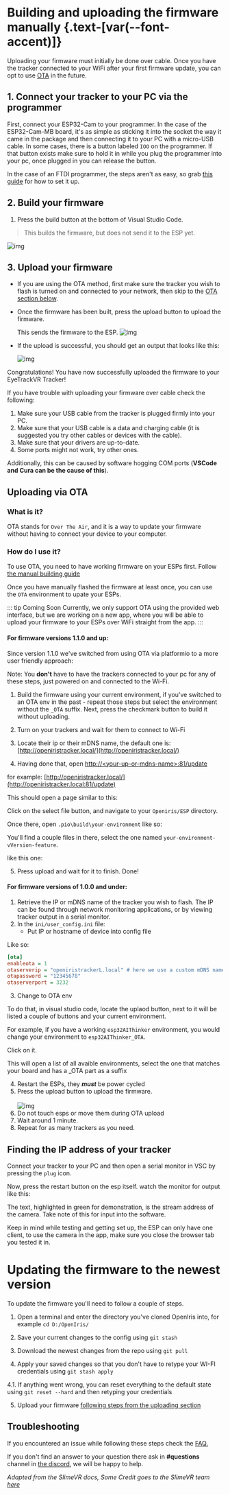 <script setup>
import Alerts from '../../vue/alerts/Alerts.vue'
import ImageCard from '../../vue/images/ImageComponent.vue'
import { image_settings } from '../../static/image_settings'
import { alerts } from '../../static/alerts'
</script>

# Building and uploading the firmware manually {.text-[var(--font-accent)]}

Uploading your firmware must initially be done over cable. Once you have the tracker connected to your WiFi after your first firmware update, you can opt to use [OTA](#how-do-i-use-it) in the future.

## 1. Connect your tracker to your PC via the programmer

First, connect your ESP32-Cam to your programmer. In the case of the ESP32-Cam-MB board, it's as simple as sticking it into the socket the way it came in the package and then connecting it to your PC with a micro-USB cable. In some cases, there is a button labeled `IOO` on the programmer. If that button exists make sure to hold it in while you plug the programmer into your pc, once plugged in you can release the button.

In the case of an FTDI programmer, the steps aren't as easy, so grab [this guide](https://randomnerdtutorials.com/program-upload-code-esp32-cam/) for how to set it up.

## 2. Build your firmware

1. Press the build button at the bottom of Visual Studio Code.

> This builds the firmware, but does not send it to the ESP yet.

![img](https://i.imgur.com/EmSkhFp.png)

## 3. Upload your firmware

- If you are using the OTA method, first make sure the tracker you wish to flash is turned on and connected to your network, then skip to the [OTA section below](#how-do-i-use-it).

- Once the firmware has been built, press the upload button to upload the firmware.

  This sends the firmware to the ESP.
  ![img](https://i.imgur.com/lI3PFVC.png)

<Alerts :options="alerts.upload_firmware_one">
    <template v-slot:content>
        <p>
           The MB board does the resetting for you. If you're using the FTDI programmer, follow the guide linked above (the one from randomnerdtutorials)
        </p>
    </template>
</Alerts>  

- If the upload is successful, you should get an output that looks like this:

  ![img](https://i.imgur.com/SDQcCr1.png)

Congratulations! You have now successfully uploaded the firmware to your EyeTrackVR Tracker!

If you have trouble with uploading your firmware over cable check the following:

1. Make sure your USB cable from the tracker is plugged firmly into your PC.
2. Make sure that your USB cable is a data and charging cable (it is suggested you try other cables or devices with the cable).
3. Make sure that your drivers are up-to-date.
4. Some ports might not work, try other ones.

Additionally, this can be caused by software hogging COM ports (**VSCode and Cura can be the cause of this**).

## Uploading via OTA

### What is it?

OTA stands for `Over The Air`, and it is a way to update your firmware without having to connect your device to your computer.

### How do I use it?

To use OTA, you need to have working firmware on your ESPs first. Follow [the manual building guide](#Building-and-uploading-the-firmware-manually)

Once you have manually flashed the firmware at least once, you can use the `OTA` environment to upate your ESPs.

::: tip Coming Soon
Currently, we only support OTA using the provided web interface, but we are working on a new app, where you will be able to upload your firmware to your ESPs over WiFi straight from the app.
:::

#### For firmware versions 1.1.0 and up:
  
Since version 1.1.0 we've switched from using OTA via platformio to a more user friendly approach: 

Note: You **don't** have to have the trackers connected to your pc for any of these steps, just powered on and connected to the Wi-Fi. 


1. Build the firmware using your current environment, if you've switched to an OTA env in the past - repeat those steps but select the environment without the `_OTA` suffix. Next, press the checkmark button to build it without uploading. 

<ImageCard :options="image_settings.upload_firmware_build_button" />

2. Turn on your trackers and wait for them to connect to Wi-Fi

3. Locate their ip or their mDNS name, the default one is: [http://openiristracker.local/](http://openiristracker.local/)

4. Having done that, open [http://\<your-up-or-mdns-name\>:81/update](http://openiristracker.local:81/update)

for example: [http://openiristracker.local/](http://openiristracker.local:81/update) 

This should open a page similar to this: 

<ImageCard :options="image_settings.upload_firmware_webpage" />

Click on the select file button, and navigate to your `Openiris/ESP` directory. 

Once there, open `.pio\build\your-environment` like so: 

<ImageCard :options="image_settings.upload_firmware_webpage_directory" />

You'll find a couple files in there, select the one named `your-environment-vVersion-feature`. 

like this one: 

<ImageCard :options="image_settings.upload_firmware_webpage_directory_file" />

5. Press upload and wait for it to finish. Done!

<ImageCard :options="image_settings.upload_firmware_webpage_upload_finished" />

#### For firmware versions of 1.0.0 and under:

1. Retrieve the IP or mDNS name of the tracker you wish to flash. The IP can be found through network monitoring applications, or by viewing tracker output in a serial monitor.
2. In the `ini/user_config.ini` file:
   - Put IP or hostname of device into config file

Like so: 

```ini
[ota]
enableota = 1
otaserverip = "openiristrackerL.local" # here we use a custom mDNS name
otapassword = "12345678"
otaserverport = 3232
```

3. Change to OTA env

To do that, in visual studio code, locate the uplaod button, next to it will be listed a couple of buttons and your current environment.

 For example, if you have a working `esp32AIThinker` environment, you would change your environment to `esp32AIThinker_OTA`. 

 Click on it.

<ImageCard :options="image_settings.upload_firmware_select_env" />

This will open a list of all avaible environments, select the one that matches your board and has a _OTA part as a suffix 

<ImageCard :options="image_settings.upload_firmware_select_env_dropdown" />

4. Restart the ESPs, they **_must_** be power cycled
5. Press the upload button to upload the firmware.<br>  
   ![img](https://i.imgur.com/lI3PFVC.png)
6. Do not touch esps or move them during OTA upload
7. Wait around 1 minute.
8. Repeat for as many trackers as you need.

## Finding the IP address of your tracker

Connect your tracker to your PC and then open a serial monitor in VSC by pressing the `plug`  icon.

<ImageCard :options="image_settings.upload_firmware_image_one" />

Now, press the restart button on the esp itself.
watch the monitor for output like this:

<ImageCard :options="image_settings.upload_firmware_image_two" />

The text, highlighted in green for demonstration, is the stream address of the camera. Take note of this for input into the software.

Keep in mind while testing and getting set up, the ESP can only have one client, to use the camera in the app, make sure you close the browser tab you tested it in.

# Updating the firmware to the newest version

To update the firmware you'll need to follow a couple of steps.

1. Open a terminal and enter the directory you've cloned OpenIris into, for example `cd D:/OpenIris/`

2. Save your current changes to the config using `git stash`

3. Download the newest changes from the repo using `git pull`

4. Apply your saved changes so that you don't have to retype your WI-FI credentials using `git stash apply`
  <Alerts :options="alerts.user_warning">
      <template v-slot:content>
          <p>
          Skip this step if the update message denotes that the config had changed. If it does so, retype your credentials in the updated files.
          </p>
      </template>
  </Alerts>

4.1. If anything went wrong, you can reset everything to the default state using `git reset --hard` and then retyping your credentials

5. Upload your firmware [following steps from the uploading section](./update_platformio.md)

## Troubleshooting

If you encountered an issue while following these steps check the [FAQ.](../misc/faq)

If you don't find an answer to your question there ask in **#questions** channel in [the discord](https://discord.gg/kkXYbVykZX), we will be happy to help.

*Adapted from the SlimeVR docs, Some Credit goes to the SlimeVR team [here](https://docs.slimevr.dev/firmware/setup-and-install.html)*
